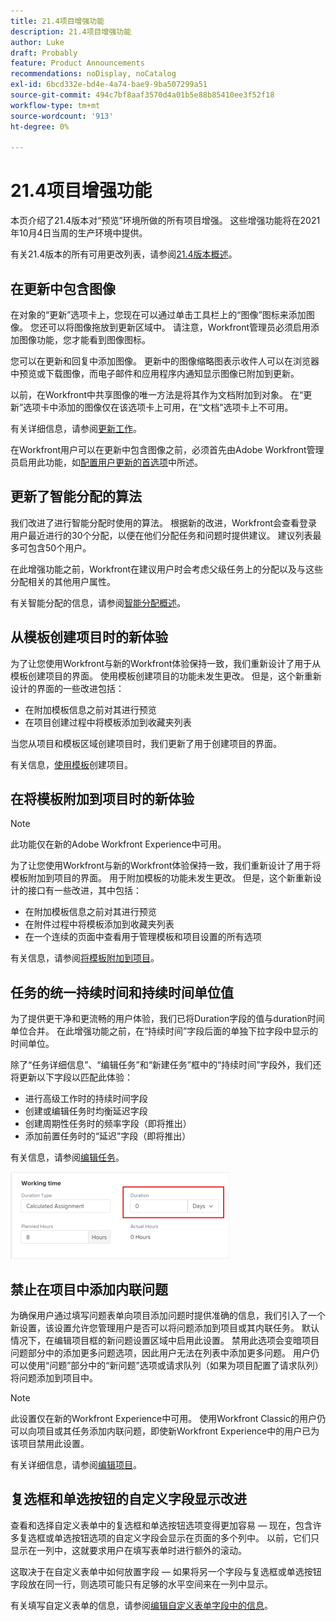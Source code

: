 ```yaml
---
title: 21.4项目增强功能
description: 21.4项目增强功能
author: Luke
draft: Probably
feature: Product Announcements
recommendations: noDisplay, noCatalog
exl-id: 6bcd332e-bd4e-4a74-bae9-9ba507299a51
source-git-commit: 494c7bf8aaf3570d4a01b5e88b85410ee3f52f18
workflow-type: tm+mt
source-wordcount: '913'
ht-degree: 0%

---
```


# 21.4项目增强功能

本页介绍了21.4版本对“预览”环境所做的所有项目增强。 这些增强功能将在2021年10月4日当周的生产环境中提供。

有关21.4版本的所有可用更改列表，请参阅[21.4版本概述](../../../product-announcements/product-releases/21.4-release-activity/21-4-release-overview.md)。

## 在更新中包含图像

在对象的“更新”选项卡上，您现在可以通过单击工具栏上的“图像”图标来添加图像。 您还可以将图像拖放到更新区域中。 请注意，Workfront管理员必须启用添加图像功能，您才能看到图像图标。

您可以在更新和回复中添加图像。 更新中的图像缩略图表示收件人可以在浏览器中预览或下载图像，而电子邮件和应用程序内通知显示图像已附加到更新。

以前，在Workfront中共享图像的唯一方法是将其作为文档附加到对象。 在“更新”选项卡中添加的图像仅在该选项卡上可用，在“文档”选项卡上不可用。

有关详细信息，请参阅[更新工作](../../../workfront-basics/updating-work-items-and-viewing-updates/update-work.md)。

在Workfront用户可以在更新中包含图像之前，必须首先由Adobe Workfront管理员启用此功能，如[配置用户更新的首选项](../../../administration-and-setup/set-up-workfront/system-tracked-update-feeds/configure-preferences-user-updates.md)中所述。

## 更新了智能分配的算法

我们改进了进行智能分配时使用的算法。 根据新的改进，Workfront会查看登录用户最近进行的30个分配，以便在他们分配任务和问题时提供建议。 建议列表最多可包含50个用户。

在此增强功能之前，Workfront在建议用户时会考虑父级任务上的分配以及与这些分配相关的其他用户属性。

有关智能分配的信息，请参阅[智能分配概述](../../../manage-work/tasks/assign-tasks/smart-assignments.md)。

## 从模板创建项目时的新体验

为了让您使用Workfront与新的Workfront体验保持一致，我们重新设计了用于从模板创建项目的界面。 使用模板创建项目的功能未发生更改。 但是，这个新重新设计的界面的一些改进包括：

* 在附加模板信息之前对其进行预览
* 在项目创建过程中将模板添加到收藏夹列表

当您从项目和模板区域创建项目时，我们更新了用于创建项目的界面。

有关信息，[使用模板](../../../manage-work/projects/create-projects/create-project-from-template.md)创建项目。

## 在将模板附加到项目时的新体验

>[!NOTE]
>
>此功能仅在新的Adobe Workfront Experience中可用。

为了让您使用Workfront与新的Workfront体验保持一致，我们重新设计了用于将模板附加到项目的界面。 用于附加模板的功能未发生更改。 但是，这个新重新设计的接口有一些改进，其中包括：

* 在附加模板信息之前对其进行预览
* 在附件过程中将模板添加到收藏夹列表
* 在一个连续的页面中查看用于管理模板和项目设置的所有选项

有关信息，请参阅[将模板附加到项目](../../../manage-work/projects/create-and-manage-templates/attach-template-to-project.md)。

## 任务的统一持续时间和持续时间单位值

为了提供更干净和更流畅的用户体验，我们已将Duration字段的值与duration时间单位合并。 在此增强功能之前，在“持续时间”字段后面的单独下拉字段中显示的时间单位。

除了“任务详细信息”、“编辑任务”和“新建任务”框中的“持续时间”字段外，我们还将更新以下字段以匹配此体验：

* 进行高级工作时的持续时间字段
* 创建或编辑任务时均衡延迟字段
* 创建周期性任务时的频率字段（即将推出）
* 添加前置任务时的“延迟”字段（即将推出）

有关信息，请参阅[编辑任务](../../../manage-work/tasks/manage-tasks/edit-tasks.md)。

![持续时间字段](assets/duration-combined-field-350x139.png)

## 禁止在项目中添加内联问题

为确保用户通过填写问题表单向项目添加问题时提供准确的信息，我们引入了一个新设置，该设置允许您管理用户是否可以将问题添加到项目或其内联任务。 默认情况下，在编辑项目框的新问题设置区域中启用此设置。 禁用此选项会变暗项目问题部分中的添加更多问题选项，因此用户无法在列表中添加更多问题。 用户仍可以使用“问题”部分中的“新问题”选项或请求队列（如果为项目配置了请求队列）将问题添加到项目中。

>[!NOTE]
>
>此设置仅在新的Workfront Experience中可用。 使用Workfront Classic的用户仍可以向项目或其任务添加内联问题，即使新Workfront Experience中的用户已为该项目禁用此设置。

有关详细信息，请参阅[编辑项目](../../../manage-work/projects/manage-projects/edit-projects.md)。

## 复选框和单选按钮的自定义字段显示改进

查看和选择自定义表单中的复选框和单选按钮选项变得更加容易 — 现在，包含许多复选框或单选按钮选项的自定义字段会显示在页面的多个列中。 以前，它们只显示在一列中，这就要求用户在填写表单时进行额外的滚动。

这取决于在自定义表单中如何放置字段 — 如果将另一个字段与复选框或单选按钮字段放在同一行，则选项可能只有足够的水平空间来在一列中显示。

有关填写自定义表单的信息，请参阅[编辑自定义表单字段中的信息](../../../workfront-basics/work-with-custom-forms/edit-custom-forms.md)。

